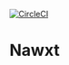 [![CircleCI](https://circleci.com/gh/abeagley/nawxt/tree/master.svg?style=svg&circle-token=0329e141e557cfbade70023622a0055d8a3106d4)](https://circleci.com/gh/abeagley/nawxt/tree/master)

# Nawxt